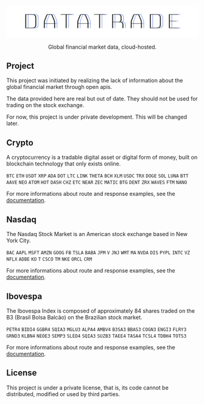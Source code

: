 <br>

<p align="center">
  <img src="/img/datatrade-logo.png" width="800">
</p>

<p align="center">
  Global financial market data, cloud-hosted.
</p>

## Project

This project was initiated by realizing the lack of information about the global financial market through open apis.

The data provided here are real but out of date. They should not be used for trading on the stock exchange.

For now, this project is under private development. This will be changed later.

## Crypto
A cryptocurrency is a tradable digital asset or digital form of money, built on blockchain technology that only exists online.

`BTC` `ETH` `USDT` `XRP` `ADA` `DOT` `LTC` `LINK` `THETA` `BCH` `XLM` `USDC` `TRX` `DOGE` `SOL` `LUNA` `BTT` `AAVE` `NEO` `ATOM` `HOT` `DASH` `CHZ` `ETC` `NEAR` `ZEC` `MATIC` `BTG` `DENT` `ZRX` `WAVES` `FTM` `NANO`

For more informations about route and response examples, see the [documentation](/doc/crypto.md).

## Nasdaq
The Nasdaq Stock Market is an American stock exchange based in New York City.

`BAC` `AAPL` `MSFT` `AMZN` `GOOG` `FB` `TSLA` `BABA` `JPM` `V` `JNJ` `WMT` `MA` `NVDA` `DIS` `PYPL` `INTC` `VZ` `NFLX` `ADBE` `KO` `T` `CSCO` `TM` `NKE` `ORCL` `CRM`

For more informations about route and response examples, see the [documentation](/doc/nasdaq.md).

## Ibovespa
The Ibovespa Index is composed of approximately 84 shares traded on the B3 (Brasil Bolsa Balcão) on the Brazilian stock market.

`PETR4` `BIDI4` `GGBR4` `SQIA3` `MGLU3` `ALPA4` `AMBV4` `B3SA3` `BBAS3` `COGN3` `ENGI3` `FLRY3` `GRND3` `KLBN4` `NEOE3` `SEMP3` `SLED4` `SQIA3` `SUZB3` `TAEE4` `TASA4` `TCSL4` `TDBH4` `TOTS3`

For more informations about route and response examples, see the [documentation](/doc/ibovespa.md).

## License

This project is under a private license, that is, its code cannot be distributed, modified or used by third parties.
